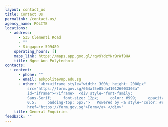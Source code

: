```yaml
---
layout: contact_us
title: Contact Us
permalink: /contact-us/
agency_name: POLITE
locations:
  - address:
      - 535 Clementi Road
      - ""
      - Singapore 599489
    operating_hours: []
    maps_link: https://maps.app.goo.gl/rqv9YdzYNrBrWfBHA
    title: Ngee Ann Polytechnic
contacts:
  - content:
      - phone: ""
      - email: askpolite@np.edu.sg
      - other: '<br><iframe style="width: 300%; height: 2000px"
          src="https://form.gov.sg/664af5e05da410126003303a"
          id="iframe"></iframe>  <div style="font-family:
          Sans-Serif;     font-size: 12px;     color: #999;     opacity:
          0.5;     padding-top: 5px;">   Powered by <a style="color: #999"
          href="https://form.gov.sg">Form</a> </div>'
    title: General Enquiries
feedback: ""
---
```

